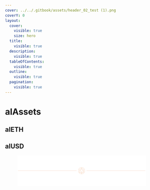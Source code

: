```yaml
---
cover: ../../.gitbook/assets/header_02_test (1).png
coverY: 0
layout:
  cover:
    visible: true
    size: hero
  title:
    visible: true
  description:
    visible: true
  tableOfContents:
    visible: true
  outline:
    visible: true
  pagination:
    visible: true
---
```


# alAssets

## alETH

<!-- {% file src="../../.gitbook/assets/alETH.svg" %}

{% file src="../../.gitbook/assets/alETH_thick.svg" %}

{% file src="../../.gitbook/assets/alETH (1).png" %}

{% file src="../../.gitbook/assets/alETH_thick (1).png" %} -->

## alUSD

<!-- {% file src="../../.gitbook/assets/alUSD.svg" %}

{% file src="../../.gitbook/assets/alUSD_thick.svg" %}

{% file src="../../.gitbook/assets/alUSD (1).png" %}

{% file src="../../.gitbook/assets/alUSD_thick (2).png" %} -->

<figure><img src="../../.gitbook/assets/header_02_test (1).png" alt=""></img></figure>
